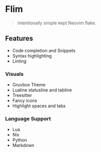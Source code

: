 # Flim

> Intentionally simple kept Neovim flake.

## Features

- Code completion and Snippets
- Syntax highlighting
- Linting

### Visuals

- Gruvbox Theme
- Lualine statusline and tabline
- Treesitter
- Fancy icons
- Highlight spaces and tabs

### Language Support

- Lua
- Nix
- Python
- Markdown
